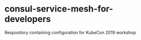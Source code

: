 # consul-service-mesh-for-developers
Respository containing configuration for KubeCon 2019 workshop
